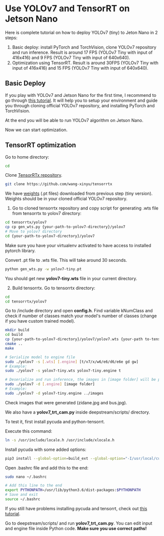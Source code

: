 # Use YOLOv7 and TensorRT on Jetson Nano

Here is complete tutorial on how to deploy YOLOv7 (tiny) to Jeton Nano in 2 steps:
1. Basic deploy: install PyTorch and TorchVision, clone YOLOv7 repository and run inference. Result is around 17 FPS (YOLOv7 Tiny with input of 416x416) and 9 FPS (YOLOv7 Tiny with input of 640x640).
2. Optimization using TensorRT. Result is around 30FPS (YOLOv7 Tiny with input of 416x416) and 15 FPS (YOLOv7 Tiny with input of 640x640).

## Basic Deploy
If you play with YOLOv7 and Jetson Nano for the first time, I recommend to go through [this tutorial](https://www.hackster.io/spehj/deploy-yolov7-to-jetson-nano-for-object-detection-6728c3). It will help you to setup your environment and guide you through cloning official YOLOv7 repository, and installing PyTorch and TorchVision. 

At the end you will be able to run YOLOv7 algorithm on Jetson Nano.

Now we can start optimization.

## TensorRT optimization

Go to home directory:
~~~bash
cd
~~~

Clone [TensorRTx repository](https://github.com/wang-xinyu/tensorrtx). 
~~~bash
git clone https://github.com/wang-xinyu/tensorrtx
~~~

We have [weights](https://github.com/WongKinYiu/yolov7/releases/download/v0.1/yolov7-tiny.pt) (.pt files) downloaded from previous step (tiny version). Weights should be in your cloned official YOLOv7 repository.

1. Go to cloned tensorrtx repository and copy script for generating .wts file from tensorrtx to yolov7 directory:
~~~bash
cd tensorrtx/yolov7
cp cp gen_wts.py {your-path-to-yolov7-directory}/yolov7
# Move to yolov7 directory
cd {your-path-to-yolov7-directory}/yolov7
~~~
Make sure you have your virtualenv activated to have access to installed pytorch library.

Convert .pt file to .wts file. This will take around 30 seconds.
~~~bash
python gen_wts.py -w yolov7-tiny.pt 
~~~

You should get new __yolov7-tiny.wts__ file in your current directory.

2. Build tensorrtx. Go to tensorrtx directory:
~~~bash
cd
cd tensorrtx/yolov7
~~~
Go to /include directory and open __config.h__. Find variable kNumClass and check if number of classes match your model's number of classes (change if you have custom trained model).

~~~bash
mkdir build
cd build
cp {your-path-to-yolov7-directory}/yolov7/yolov7.wts {your-path to-tensorrtx-directory}/yolov7/build
cmake ..
make

# Serialize model to engine file
sudo ./yolov7 -s [.wts] [.engine] [t/v7/x/w6/e6/d6/e6e gd gw]
# Example:
sudo ./yolov7 -s yolov7-tiny.wts yolov7-tiny.engine t

# Deserialize and run inference, the images in [image folder] will be processed.
sudo ./yolov7 -d [.engine] [image folder]
# Example:
sudo ./yolov7 -d yolov7-tiny.engine ../images
~~~

Check images that were generated (zidane.jpg and bus.jpg).

We also have a __yolov7_trt_cam.py__ inside deepstream/scripts/ directory.

To test it, first install pycuda and python-tensorrt.

Execute this command:
~~~bash
ln -s /usr/include/locale.h /usr/include/xlocale.h
~~~

Install pycuda with some added options:
~~~bash
pip3 install --global-option=build_ext --global-option="-I/usr/local/cuda/include" --global-option="-L/usr/local/cuda/lib64" pycuda
~~~

Open .bashrc file and add this to the end:
~~~bash
sudo nano ~/.bashrc

# Add this line to the end
export PYTHONPATH=/usr/lib/python3.6/dist-packages:$PYTHONPATH
# Save and exit
source ~/.bashrc
~~~

<!--
Alternative option to install pycuda (not tested):
~~~bash
# Another option:
export PATH=/usr/local/cuda-10.2/bin:$PATH
export LD_LIBRARY_PATH=/usr/local/cuda-10.2/lib64:$LD_LIBRARY_PATH
pip3 install pycuda --user
~~~
-->

If you still have problems installing pycuda and tensorrt, check out [this tutorial](https://www.bojankomazec.com/2019/12/how-to-install-tensorrt-python-package.html).

Go to deepstream/scripts/ and run __yolov7_trt_cam.py__. You can edit input and engine file inside Python code. __Make sure you use correct paths!__
